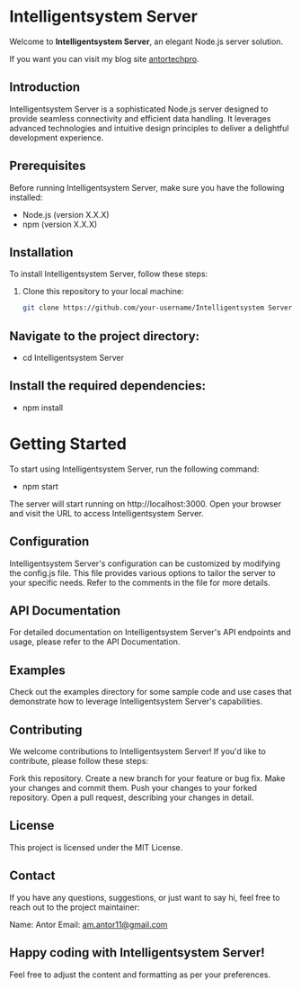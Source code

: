 # Intelligentsystem Server

Welcome to **Intelligentsystem Server**, an elegant Node.js server solution.

If you want you can visit my blog site [antortechpro](https://antortechpro.blogspot.com/).

## Introduction

Intelligentsystem Server is a sophisticated Node.js server designed to provide seamless connectivity and efficient data handling. It leverages advanced technologies and intuitive design principles to deliver a delightful development experience.

## Prerequisites

Before running Intelligentsystem Server, make sure you have the following installed:

- Node.js (version X.X.X)
- npm (version X.X.X)

## Installation

To install Intelligentsystem Server, follow these steps:

1. Clone this repository to your local machine:

   ```bash
   git clone https://github.com/your-username/Intelligentsystem Server.git
   ```

## Navigate to the project directory:

- cd Intelligentsystem Server

## Install the required dependencies:

- npm install

# Getting Started

To start using Intelligentsystem Server, run the following command:

- npm start

The server will start running on http://localhost:3000. Open your browser and visit the URL to access Intelligentsystem Server.

## Configuration

Intelligentsystem Server's configuration can be customized by modifying the config.js file. This file provides various options to tailor the server to your specific needs. Refer to the comments in the file for more details.

## API Documentation

For detailed documentation on Intelligentsystem Server's API endpoints and usage, please refer to the API Documentation.

## Examples

Check out the examples directory for some sample code and use cases that demonstrate how to leverage Intelligentsystem Server's capabilities.

## Contributing

We welcome contributions to Intelligentsystem Server! If you'd like to contribute, please follow these steps:

Fork this repository.
Create a new branch for your feature or bug fix.
Make your changes and commit them.
Push your changes to your forked repository.
Open a pull request, describing your changes in detail.

## License

This project is licensed under the MIT License.

## Contact

If you have any questions, suggestions, or just want to say hi, feel free to reach out to the project maintainer:

Name: Antor
Email: am.antor11@gmail.com

## Happy coding with Intelligentsystem Server!

Feel free to adjust the content and formatting as per your preferences.
